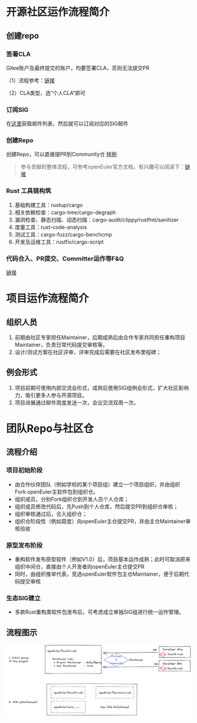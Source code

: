 # 开源社区运作流程简介

## 创建repo

### 签署CLA

Gitee账户及最终提交的账户，均要签署CLA，否则无法提交PR

（1）流程参考：[链接](https://www.openeuler.org/zh/community/contribution/)

（2）CLA类型，选“个人CLA”即可



### 订阅SIG

在[这里](https://www.openeuler.org/zh/community/mailing-list/)获取邮件列表，然后就可以订阅对应的SIG邮件




### 创建Repo

创建Repo，可以直接提PR到Community仓
[样例](https://gitee.com/openeuler/community/pulls/3527)

> 参与贡献的整体流程，可参考openEuler官方文档，有兴趣可以阅读下：[链接](https://www.openeuler.org/zh/community/contribution/detail.html#_4-%E8%B4%A1%E7%8C%AE%E5%8E%9F%E5%88%9B%E5%BC%80%E6%BA%90%E9%A1%B9%E7%9B%AE)



### Rust 工具链构筑
1. 基础构建工具：rustup/cargo
2. 相关依赖检查：cargo-tree/cargo-degraph
3. 漏洞检查、静态扫描、动态扫描：cargo-audit/clippy/rustfmt/sanitizer
4. 度量工具：rust-code-analysis
5. 测试工具：cargo-fuzz/cargo-benchcmp
6. 开发及运维工具：rustfix/cargo-script


### 代码合入、PR提交、Committer运作等F&Q

[链接](https://github.com/GeorgeCao-hw/georgedoc/blob/master/openEuler-Infra-FAQ.md)



# 项目运作流程简介
## 组织人员

1. 前期由社区专家担任Maintainer，后期成熟后由合作专家共同担任重构项目Maintainer，负责日常代码提交审核等。
2. 设计/测试方案在社区评审，评审完成后需要在社区发布里程碑；



## 例会形式
1. 项目前期可使用内部交流会形式，成熟后使用SIG组例会形式，扩大社区影响力，吸引更多人参与开源项目。
2. 项目进展通过邮件周度发送一次，会议交流双周一次。





# 团队Repo与社区仓

## 流程介绍

### 项目初始阶段

* 由合作伙伴团队（例如学校的某个项目组）建立一个项目组织，并由组织 Fork openEuler主软件包到组织仓。
* 组织成员，分别Fork组织仓到开发人员个人仓库；
* 组织成员修改代码后，先Push到个人仓库，然后提交PR到组织仓审核；
* 组织审核通过后，合入组织仓；
* 组织仓阶段性（例如周度）向openEuler主仓提交PR，并由主仓Maintainer审核验收

### 原型发布阶段

* 重构软件发布原型软件（例如V1.0）后，项目基本运作成熟；此时可取消原来组织中间仓，直接由个人开发者向openEuler主仓提交PR
* 同时，由组织推举代表，竞选openEuler软件包主仓Maintainer，便于后期代码提交审核

### 生态SIG建立

* 多款Rust重构类软件包发布后，可考虑成立单独SIG组进行统一运作管理。



## 流程图示

![社区仓库运作流程-V2](Readme.assets/社区仓库运作流程-V2.png)

